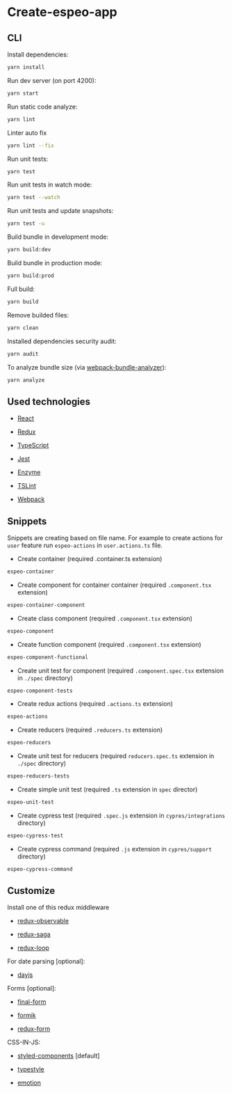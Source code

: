 # Create-espeo-app

## CLI

Install dependencies:
```bash
yarn install
```

Run dev server (on port 4200):
```bash
yarn start
```

Run static code analyze:
```bash
yarn lint
```

Linter auto fix
```bash
yarn lint --fix
```

Run unit tests:
```bash
yarn test
```

Run unit tests in watch mode:
```bash
yarn test --watch
```
Run unit tests and update snapshots:
```bash
yarn test -u
```

Build bundle in development mode:
```bash
yarn build:dev
```

Build bundle in production mode:
```bash
yarn build:prod
```

Full build:
```bash
yarn build
```

Remove builded files:
```bash
yarn clean
```

Installed dependencies security audit:
```bash
yarn audit
```

To analyze bundle size (via [webpack-bundle-analyzer](https://github.com/webpack-contrib/webpack-bundle-analyzer)):
```bash
yarn analyze
```

## Used technologies

* [React](https://reactjs.org/)

* [Redux](https://redux.js.org/)

* [TypeScript](https://www.typescriptlang.org/)

* [Jest](https://jestjs.io/)

* [Enzyme](https://airbnb.io/enzyme/docs/guides/jest.html)

* [TSLint](https://palantir.github.io/tslint/)

* [Webpack](https://webpack.js.org/)

## Snippets

Snippets are creating based on file name. For example to create actions for `user` feature run `espeo-actions` in `user.actions.ts` file.

* Create container (required .container.ts extension)
```bash
espeo-container
```

* Create component for container container (required `.component.tsx` extension)
```bash
espeo-container-component
```

* Create class component (required `.component.tsx` extension)
```bash
espeo-component
```

* Create function component (required `.component.tsx` extension)
```bash
espeo-component-functional
```

* Create unit test for component (required `.component.spec.tsx` extension in `./spec` directory)
```bash
espeo-component-tests
```

* Create redux actions (required `.actions.ts` extension)
```bash
espeo-actions
```

* Create reducers (required `.reducers.ts` extension)
```bash
espeo-reducers
```

* Create unit test for reducers (required `reducers.spec.ts` extension in `./spec` directory)
```bash
espeo-reducers-tests
```

* Create simple unit test (required `.ts` extension in `spec` director)
```bash
espeo-unit-test
```

* Create cypress test (required `.spec.js` extension in `cypres/integrations` directory)
```bash
espeo-cypress-test
```

* Create cypress command (required `.js` extension in `cypres/support` directory)
```bash
espeo-cypress-command
```

## Customize

Install one of this redux middleware

* [redux-observable](https://redux-observable.js.org/)

* [redux-saga](https://redux-saga.js.org/)

* [redux-loop](https://redux-loop.js.org/)

For date parsing [optional]:

* [dayjs](https://github.com/iamkun/dayjs)

Forms [optional]:

* [final-form](https://github.com/final-form/react-final-form#videos)

* [formik](https://jaredpalmer.com/formik)

* [redux-form](https://redux-form.com/8.2.2/)

CSS-IN-JS:

* [styled-components](https://www.styled-components.com) [default]

* [typestyle](https://github.com/typestyle/typestyle)

* [emotion](https://github.com/emotion-js/emotion)
